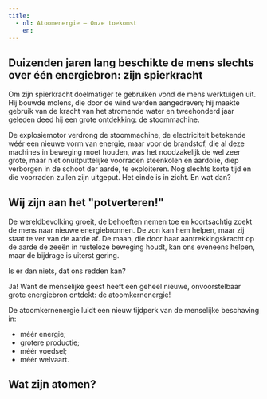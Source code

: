 ```yaml
---
title:
  - nl: Atoomenergie – Onze toekomst
    en: 
---
```

## Duizenden jaren lang beschikte de mens slechts over één energiebron: zijn spierkracht

Om zijn spierkracht doelmatiger te gebruiken vond de mens werktuigen uit. Hij bouwde molens, die door de wind werden aangedreven; hij maakte gebruik van de kracht van het stromende water en tweehonderd jaar geleden deed hij een grote ontdekking: de stoommachine.

De explosiemotor verdrong de stoommachine, de electriciteit betekende wéér een nieuwe vorm van energie, maar voor de brandstof, die al deze machines in beweging moet houden, was het noodzakelijk de wel zeer grote, maar niet onuitputtelijke voorraden steenkolen en aardolie, diep verborgen in de schoot der aarde, te exploiteren. Nog slechts korte tijd en die voorraden zullen zijn uitgeput. Het einde is in zicht. En wat dan?

## Wij zijn aan het "potverteren!"

De wereldbevolking groeit, de behoeften nemen toe en koortsachtig zoekt de mens naar nieuwe energiebronnen. De zon kan hem helpen, maar zij staat te ver van de aarde af. De maan, die door haar aantrekkingskracht op de aarde de zeeën in rusteloze beweging houdt, kan ons eveneens helpen, maar de bijdrage is uiterst gering.

Is er dan niets, dat ons redden kan?

Ja! Want de menselijke geest heeft een geheel nieuwe, onvoorstelbaar grote energiebron ontdekt: de atoomkernenergie!

De atoomkernenergie luidt een nieuw tijdperk van de menselijke beschaving in:
- méér energie;
- grotere productie;
- méér voedsel;
- méér welvaart.

## Wat zijn atomen?